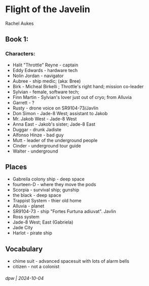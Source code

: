 # Flight of the Javelin

Rachel Aukes

## Book 1: 

### Characters: 

* Halit "Throttle" Reyne - captain
* Eddy Edwards - hardware tech
* Nolin Jordan - navigator
* Aubree - ship medic; (aka: Bree)
* Birk - Micheal Birkelli ; Throttle's right hand; mission co-leader
* Sylvian - female, software tech; 
* Finn Martin - Sylvian's lover just out of cryo; from Alluvia
* Garrett - ?
* Rusty - drone voice on SR9104-73/Javlin
* Don Simon - Jade-8 West; assistant to Jakob
* Mr. Jakob West - Jade-8 West
* Anna East - Jakob's sister; Jade-8 East
* Duggar - drunk Jadiste
* Alfonso Hinze - bad guy
* Mutt - leader of the underground people
* Cinder - underground tour guide
* Walter - underground

## Places

* Gabreila colony ship - deep space
* fourteen-D - where they move the pods
* Scorpia - survival ship; gunship
* the black - deep space
* Trappist System - thier old home
* Alluvia - planet
* SR9104-73 - ship "Fortes Furtuna adiuvat". Javlin
* Ross system
* Jade-8 West; East (Gabriela)
* Jade City
* Harlot - pirate ship

## Vocabulary

* chime suit - advanced spacesuit with lots of alarm bells
* citizen - not a colonist


###### dpw | 2024-10-04
